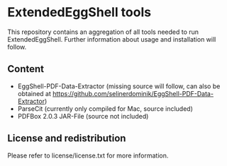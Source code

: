 # ExtendedEggShell tools
This repository contains an aggregation of all tools needed to run ExtendedEggShell. Further information about usage and installation will follow.

## Content
- EggShell-PDF-Data-Extractor (missing source will follow, can also be obtained at https://github.com/selinerdominik/EggShell-PDF-Data-Extractor)
- ParseCit (currently only compiled for Mac, source included)
- PDFBox 2.0.3 JAR-File (source not included)

## License and redistribution
Please refer to license/license.txt for more information.